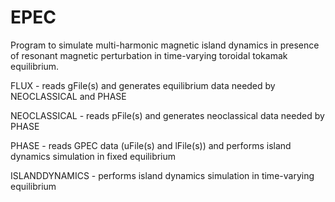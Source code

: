# EPEC
Program to simulate multi-harmonic magnetic island dynamics in presence of resonant magnetic perturbation 
in time-varying toroidal tokamak equilibrium.

FLUX           - reads gFile(s) and generates equilibrium data needed by NEOCLASSICAL and PHASE

NEOCLASSICAL   - reads pFile(s) and generates neoclassical data needed by PHASE

PHASE          - reads GPEC data (uFile(s) and lFile(s)) and performs island dynamics simulation in fixed equilibrium

ISLANDDYNAMICS - performs island dynamics simulation in time-varying equilibrium

